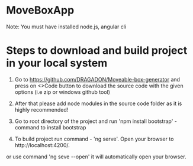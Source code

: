 # MoveBoxApp

Note: You must have installed node.js, angular cli 

# Steps to download and build project in your local system

1. Go to https://github.com/DRAGADON/Moveable-box-generator and press on <>Code button to download the source code with the given options (i.e zip or windows github tool) 

2. After that please add node modules in the source code folder as it is highly recommended!

3. Go to root directory of the project and run 'npm install bootstrap' - command to install bootstrap

4. To build project run command - 'ng serve'. Open your browser to http://localhost:4200/.

  or use command 'ng seve --open' it will automatically open your browser.
